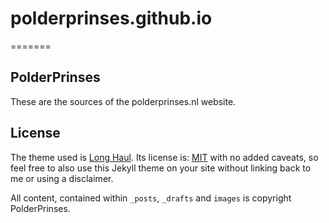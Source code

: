 # polderprinses.github.io
=======

## PolderPrinses
These are the sources of the polderprinses.nl website.

## License

The theme used is [Long Haul](http://brianmaierjr.com/long-haul). Its license is: [MIT](LICENSE) with no added caveats, so feel free to also use this Jekyll theme on your site without linking back to me or using a disclaimer.

All content, contained within `_posts`, `_drafts` and `images` is copyright PolderPrinses.
